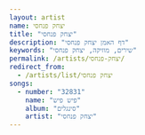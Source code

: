 ```yaml
---
layout: artist
name: יצחק פנחסי
title: "יצחק פנחסי"
description: "דף האמן יצחק פנחסי"
keywords: "שירים, מוזיקה, יצחק פנחסי"
permalink: /artists/יצחק-פנחסי/
redirect_from:
  - /artists/list/יצחק פנחסי
songs:
  - number: "32831"
    name: "פיש פיש"
    album: "סינגלים"
    artist: "יצחק פנחסי"
---
```


